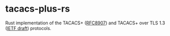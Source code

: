 # tacacs-plus-rs

Rust implementation of the TACACS+ ([RFC8907](https://www.rfc-editor.org/rfc/rfc8907)) and TACACS+ over TLS 1.3 ([IETF draft](https://datatracker.ietf.org/doc/draft-ietf-opsawg-tacacs-tls13/)) protocols.

